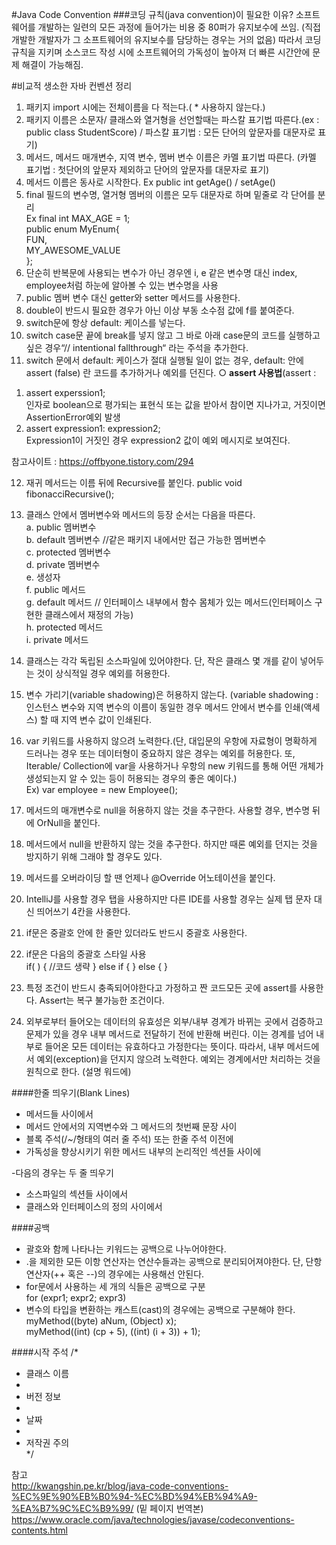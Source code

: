 #Java Code Convention
###코딩 규칙(java convention)이 필요한 이유?
소프트웨어를 개발하는 일련의 모든 과정에 들어가는 비용 중 80퍼가 유지보수에 쓰임.
(직접 개발한 개발자가 그 소프트웨어의 유지보수를 담당하는 경우는 거의 없음)
따라서 코딩규칙을 지키며 소스코드 작성 시에 소프트웨어의 가독성이 높아져 더 빠른 시간안에 문제 해결이 가능해짐.

#비교적 생소한 자바 컨벤션 정리
1. 패키지 import 시에는 전체이름을 다 적는다.( * 사용하지 않는다.)
2. 패키지 이름은 소문자/ 클래스와 열거형을 선언할때는 파스칼 표기법 따른다.(ex : public class StudentScore) / 파스칼 표기법 : 모든 단어의 앞문자를 대문자로 표기)
3. 메서드, 메서드 매개변수, 지역 변수, 멤버 변수 이름은 카멜 표기법 따른다.
(카멜 표기법 : 첫단어의 앞문자 제외하고 단어의 앞문자를 대문자로 표기)
4. 메서드 이름은 동사로 시작한다.
Ex public int getAge() / setAge()
5. final 필드의 변수명, 열거형 멤버의 이름은 모두 대문자로 하며 밑줄로 각 단어를 분리  
Ex final int MAX_AGE = 1;  
public enum MyEnum{  
FUN,  
MY_AWESOME_VALUE  
};
6. 단순히 반복문에 사용되는 변수가 아닌 경우엔 i, e 같은 변수명 대신 index, employee처럼 하눈에 알아볼 수 있는 변수명을 사용
7. public 멤버 변수 대신 getter와 setter 메서드를 사용한다.
8. double이 반드시 필요한 경우가 아닌 이상 부동 소수점 값에 f를 붙여준다.
9. switch문에 항상 default: 케이스를 넣는다.
10. switch case문 끝에 break를 넣지 않고 그 바로 아래 case문의 코드를 실행하고 싶은 경우“// intentional fallthrough“ 라는 주석을 추가한다.
11. switch 문에서 default: 케이스가 절대 실행될 일이 없는 경우, default: 안에 assert (false) 란 코드를 추가하거나 예외를 던진다.
○ **assert 사용법**(assert :    
1) assert experssion1;  
인자로 boolean으로 평가되는 표현식 또는 값을 받아서 참이면 지나가고, 거짓이면 AssertionError예외 발생  
2) assert expression1: expression2;  
Expression1이 거짓인 경우 expression2 값이 예외 메시지로 보여진다.

참고사이트 : https://offbyone.tistory.com/294

12.  재귀 메서드는 이름 뒤에 Recursive를 붙인다.
public void fibonacciRecursive();

13. 클래스 안에서 멤버변수와 메서드의 등장 순서는 다음을 따른다.  
a.	public 멤버변수  
b.	default 멤버변수	//같은 패키지 내에서만 접근 가능한 멤버변수  
c.	protected 멤버변수  
d.	private 멤버변수  
e.	생성자  
f.	public 메서드  
g.	default 메서드	// 인터페이스 내부에서 함수 몸체가 있는 메서드(인터페이스 구현한 클래스에서 재정의 가능)  
h.	protected 메서드  
i.	private 메서드  

14. 클래스는 각각 독립된 소스파일에 있어야한다. 단, 작은 클래스 몇 개를 같이 넣어두는 것이 상식적일 경우 예외를 허용한다.
15. 변수 가리기(variable shadowing)은 허용하지 않는다. (variable shadowing : 인스턴스 변수와 지역 변수의 이름이 동일한 경우 메서드 안에서 변수를 인쇄(액세스) 할 때 지역 변수 값이 인쇄된다.
16.  var 키워드를 사용하지 않으려 노력한다.(단, 대입문의 우항에 자료형이 명확하게 드러나는 경우 또는 데이터형이 중요하지 않은 경우는 예외를 허용한다. 또, Iterable/ Collection에 var을 사용하거나 우항의 new 키워드를 통해 어떤 개체가 생성되는지 알 수 있는 등이 허용되는 경우의 좋은 예이다.)  
Ex) var employee = new Employee();
17. 메서드의 매개변수로 null을 허용하지 않는 것을 추구한다. 사용할 경우, 변수명 뒤에 OrNull을 붙인다. 
18. 메서드에서 null을 반환하지 않는 것을 추구한다. 하지만 때론 예외를 던지는 것을 방지하기 위해 그래야 할 경우도 있다.
19. 메서드를 오버라이딩 할 땐 언제나 @Override 어노테이션을 붙인다.
20. IntelliJ를 사용할 경우 탭을 사용하지만 다른 IDE를 사용할 경우는 실제 탭 문자 대신 띄어쓰기 4칸을 사용한다.
21. if문은 중괄호 안에 한 줄만 있더라도 반드시 중괄호 사용한다.
22. if문은 다음의 중괄호 스타일 사용  
if( ) { //코드 생략
} else if {
} else {
}

23. 특정 조건이 반드시 충족되어야한다고 가정하고 짠 코드모든 곳에 assert를 사용한다. Assert는 복구 불가능한 조건이다.
24. 외부로부터 들어오는 데이터의 유효성은 외부/내부 경계가 바뀌는 곳에서 검증하고 문제가 있을 경우 내부 메서드로 전달하기 전에 반환해 버린다. 이는 경계를 넘어 내부로 들어온 모든 데이터는 유효하다고 가정한다는 뜻이다. 따라서, 내부 메서드에서 예외(exception)을 던지지 않으려 노력한다. 예외는 경계에서만 처리하는 것을 원칙으로 한다. (설명 워드에)


####한줄 띄우기(Blank Lines)
+ 메서드들 사이에서
+ 메서드 안에서의 지역변수와 그 메서드의 첫번째 문장 사이
+ 블록 주석(/*~*/형태의 여러 줄 주석) 또는 한줄 주석 이전에
+ 가독성을 향상시키기 위한 메서드 내부의 논리적인 섹션들 사이에

-다음의 경우는 두 줄 띄우기  

+ 소스파일의 섹션들 사이에서
+ 클래스와 인터페이스의 정의 사이에서

####공백
+ 괄호와 함께 나타나는 키워드는 공백으로 나누어야한다.
+ .을 제외한 모든 이항 연산자는 연산수들과는 공백으로 분리되어져야한다. 단, 단항 연산자(++ 혹은 --)의 경우에는 사용해선 안된다.
+ for문에서 사용하는 세 개의 식들은 공백으로 구분  
for (expr1; expr2; expr3)
+ 변수의 타입을 변환하는 캐스트(cast)의 경우에는 공백으로 구분해야 한다.  
myMethod((byte) aNum, (Object) x);  
myMethod((int) (cp + 5), ((int) (i + 3)) + 1);
  
####시작 주석
/*  
* 클래스 이름  
*  
* 버전 정보  
*  
* 날짜  
*    
* 저작권 주의  
*/


참고  
http://kwangshin.pe.kr/blog/java-code-conventions-%EC%9E%90%EB%B0%94-%EC%BD%94%EB%94%A9-%EA%B7%9C%EC%B9%99/	(밑 페이지 번역본)
https://www.oracle.com/java/technologies/javase/codeconventions-contents.html
